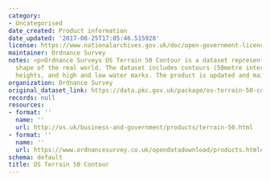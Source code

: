 ```yaml
---
category:
- Uncategorised
date_created: Product information
date_updated: '2017-08-25T17:05:46.515928'
license: https://www.nationalarchives.gov.uk/doc/open-government-licence/version/3/
maintainer: Ordnance Survey
notes: <p>Ordnance Surveys OS Terrain 50 Contour is a dataset representing the physical
  shape of the real world. The dataset includes contours (50metre interval), spot
  heights, and high and low water marks. The product is updated and maintained annually.</p>
organization: Ordnance Survey
original_dataset_link: https://data.pkc.gov.uk/package/os-terrain-50-contour
records: null
resources:
- format: ''
  name: ''
  url: http://os.uk/business-and-government/products/terrain-50.html
- format: ''
  name: ''
  url: https://www.ordnancesurvey.co.uk/opendatadownload/products.html#TERR50
schema: default
title: OS Terrain 50 Contour
---
```

